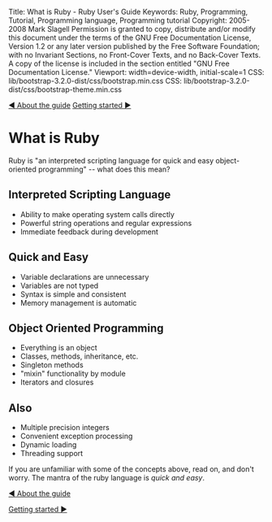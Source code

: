 Title: What is Ruby - Ruby User's Guide
Keywords: Ruby, Programming, Tutorial, Programming language, Programming tutorial
Copyright: 2005-2008 Mark Slagell
           Permission is granted to copy, distribute and/or modify this document under the terms of the GNU Free Documentation License, Version 1.2 or any later version published by the Free Software Foundation; with no Invariant Sections, no Front-Cover Texts, and no Back-Cover Texts.
           A copy of the license is included in the section entitled "GNU Free Documentation License."
Viewport: width=device-width, initial-scale=1
CSS: lib/bootstrap-3.2.0-dist/css/bootstrap.min.css
CSS: lib/bootstrap-3.2.0-dist/css/bootstrap-theme.min.css

<div class="container">
<!-- Previous page -->
<a href="about.html" class="btn btn-default">&#9668; About the guide</a>
<!-- Next page -->
<a href="getstarted.html" class="btn btn-default">Getting started &#9658;</a>

What is Ruby
============

Ruby is "an interpreted scripting language for quick and easy
object-oriented programming" -- what does this mean?

Interpreted Scripting Language
------------------------------

- Ability to make operating system calls directly
- Powerful string operations and regular expressions
- Immediate feedback during development

Quick and Easy
--------------

- Variable declarations are unnecessary
- Variables are not typed
- Syntax is simple and consistent
- Memory management is automatic

Object Oriented Programming
---------------------------

- Everything is an object
- Classes, methods, inheritance, etc.
- Singleton methods
- "mixin" functionality by module
- Iterators and closures

Also
------

- Multiple precision integers
- Convenient exception processing
- Dynamic loading
- Threading support

If you are unfamiliar with some of the concepts above, read on, and
don't worry. The mantra of the ruby language is *quick and easy*.

<!-- Previous page -->
<a href="about.html" class="btn btn-default">&#9668; About the guide</a>
<!-- Next page -->
<a href="getstarted.html" class="btn btn-default">Getting started &#9658;</a>
</div>
<script src="lib/jquery-1.11.1.min.js"></script>
<script src="lib/bootstrap-3.2.0-dist/js/bootstrap.min.js"></script>

